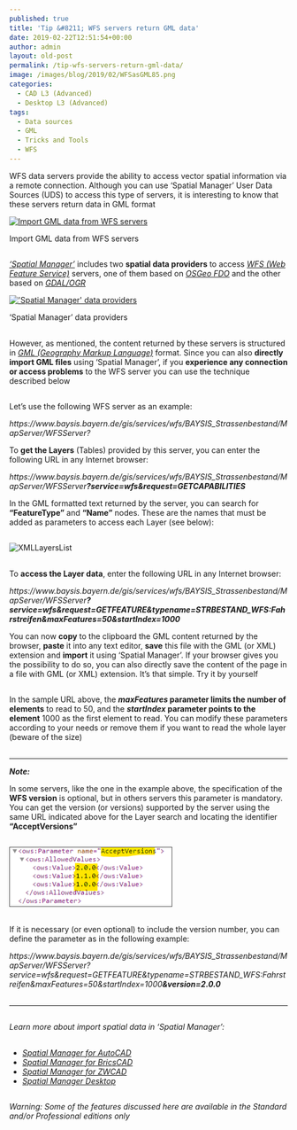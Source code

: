 ```yaml
---
published: true
title: 'Tip &#8211; WFS servers return GML data'
date: 2019-02-22T12:51:54+00:00
author: admin
layout: old-post
permalink: /tip-wfs-servers-return-gml-data/
image: /images/blog/2019/02/WFSasGML85.png
categories:
  - CAD L3 (Advanced)
  - Desktop L3 (Advanced)
tags:
  - Data sources
  - GML
  - Tricks and Tools
  - WFS
---
```

<p>
  WFS data servers provide the ability to access vector spatial information via a remote connection. Although you can use &#8216;Spatial Manager&#8217; User Data Sources (UDS) to access this type of servers, it is interesting to know that these servers return data in GML format
</p>

<p>
  <!--more-->
</p>

<div>
  <a href="/images/blog/2019/02/WFS_as_GMData2.png" target="_blank" rel="nofollow"><img src="/images/blog/2019/02/WFS_as_GMData2-1024x511.png" alt="Import GML data from WFS servers" width="625" height="312" srcset="/images/blog/2019/02/WFS_as_GMData2-1024x511.png 1024w, /images/blog/2019/02/WFS_as_GMData2-300x150.png 300w, /images/blog/2019/02/WFS_as_GMData2-768x383.png 768w, /images/blog/2019/02/WFS_as_GMData2-624x312.png 624w, /images/blog/2019/02/WFS_as_GMData2.png 1264w" sizes="(max-width: 625px) 100vw, 625px" /></a>
  
  <p>
    Import GML data from WFS servers
  </p>
</div>

<h2>
</h2>

<p>
  <span><em><a href="http://www.spatialmanager.com/" target="_blank" rel="nofollow">&#8216;Spatial Manager&#8217;</a></em></span> includes two <strong>spatial data providers</strong> to access <span><a href="https://en.wikipedia.org/wiki/Web_Feature_Service" target="_blank" rel="nofollow"><em><span>WFS (Web Feature Service)</span></em></a></span> servers, one of them based on <span><em><a href="http://fdo.osgeo.org/" target="_blank" rel="nofollow">OSGeo FDO</a></em></span> and the other based on <a href="https://en.wikipedia.org/wiki/GDAL" target="_blank" rel="nofollow"><span><em>GDAL/OGR</em></span></a>
</p>

<div>
  <a href="/images/blog/2019/02/SPMDataProviders.png" target="_blank" rel="nofollow"><img src="/images/blog/2019/02/SPMDataProviders.png" alt="'Spatial Manager' data providers" width="563" height="673" srcset="/images/blog/2019/02/SPMDataProviders.png 563w, /images/blog/2019/02/SPMDataProviders-251x300.png 251w" sizes="(max-width: 563px) 100vw, 563px" /></a>
  
  <p>
    &#8216;Spatial Manager&#8217; data providers
  </p>
</div>

<h2>
</h2>

<p>
  However, as mentioned, the content returned by these servers is structured in <span><em><a href="https://en.wikipedia.org/wiki/Geography_Markup_Language" target="_blank" rel="nofollow">GML (Geography Markup Language)</a></em></span> format. Since you can also <strong>directly import GML files</strong> using &#8216;Spatial Manager&#8217;, if you <strong>experience any connection or access problems</strong> to the WFS server you can use the technique described below
</p>

<h2>
</h2>

<p>
  Let&#8217;s use the following WFS server as an example:
</p>

<p>
  <span><em>https://www.baysis.bayern.de/gis/services/wfs/BAYSIS_Strassenbestand/MapServer/WFSServer?</em></span>
</p>

<p>
  To <strong>get the Layers</strong> (Tables) provided by this server, you can enter the following URL in any Internet browser:
</p>

<p>
  <span><em>https://www.baysis.bayern.de/gis/services/wfs/BAYSIS_Strassenbestand/MapServer/WFSServer<strong><span>?service=wfs&request=GETCAPABILITIES</span></strong></em></span>
</p>

<p>
  In the GML formatted text returned by the server, you can search for <strong>&#8220;FeatureType&#8221;</strong> and <strong>&#8220;Name&#8221;</strong> nodes. These are the names that must be added as parameters to access each Layer (see below):
</p>

<h2>
</h2>

<p>
  <img src="/images/blog/2019/02/XMLLayersList.png" alt="XMLLayersList" width="438" height="191" srcset="/images/blog/2019/02/XMLLayersList.png 438w, /images/blog/2019/02/XMLLayersList-300x131.png 300w" sizes="(max-width: 438px) 100vw, 438px" />
</p>

<h2>
</h2>

<p>
  To <strong>access the Layer data</strong>, enter the following URL in any Internet browser:
</p>

<p>
  <span><em>https://www.baysis.bayern.de/gis/services/wfs/BAYSIS_Strassenbestand/MapServer/WFSServer<span><strong>?service=wfs&request=GETFEATURE&typename=<span>STRBESTAND_WFS:Fahrstreifen<span>&maxFeatures=50&startIndex=1000</span></span></strong></span></em></span>
</p>

<p>
  You can now <strong>copy</strong> to the clipboard the GML content returned by the browser, <strong>paste</strong> it into any text editor, <strong>save</strong> this file with the GML (or XML) extension and <strong>import</strong> it using &#8216;Spatial Manager&#8217;. If your browser gives you the possibility to do so, you can also directly save the content of the page in a file with GML (or XML) extension. It&#8217;s that simple. Try it by yourself
</p>

<h2>
</h2>

<p>
  In the sample URL above, the <strong><em>maxFeatures</em> parameter limits the number of elements</strong> to read to 50, and the <strong><em>startIndex</em> parameter points to the element</strong> 1000 as the first element to read. You can modify these parameters according to your needs or remove them if you want to read the whole layer (beware of the size)
</p>

<h2>
</h2>

* * *

<p>
  <em><strong>Note:</strong></em>
</p>

<p>
  In some servers, like the one in the example above, the specification of the <strong>WFS version</strong> is optional, but in others servers this parameter is mandatory. You can get the version (or versions) supported by the server using the same URL indicated above for the Layer search and locating the identifier <strong>&#8220;AcceptVersions&#8221;</strong>
</p>

<h2>
</h2>

<p>
  <a href="/images/blog/2019/02/XMLAcceptVersions.png" target="_blank" rel="nofollow"><img src="/images/blog/2019/02/XMLAcceptVersions.png" alt="XMLAcceptVersions" width="295" height="108" /></a>
</p>

<h2>
</h2>

<p>
  If it is necessary (or even optional) to include the version number, you can define the parameter as in the following example:
</p>

<p>
  <span><em>https://www.baysis.bayern.de/gis/services/wfs/BAYSIS_Strassenbestand/MapServer/WFSServer</em></span><span><em>?service=wfs&request=GETFEATURE&typename=</em></span><span><em>STRBESTAND_WFS:Fahrstreifen<span>&maxFeatures=50&startIndex=1000</span></em></span><em><strong><span>&version=2.0.0</span></strong></em>
</p>

<h2>
</h2>

* * *

<h2>
</h2>

<p>
  <em>Learn more about import spatial data in &#8216;Spatial Manager&#8217;:</em>
</p>

<h2>
</h2>

<ul>
  <li>
    <span><a href="http://wiki.spatialmanager.com/index.php/Spatial_Manager%E2%84%A2_for_AutoCAD_-_FAQs:_Import" target="_blank" rel="nofollow"><span><em>Spatial Manager for AutoCAD</em></span></a></span>
  </li>
  <li>
    <span><span><a href="http://wiki.spatialmanager.com/index.php/Spatial_Manager%E2%84%A2_for_BricsCAD_-_FAQs:_Import" target="_blank" rel="nofollow"><span><em>Spatial Manager for BricsCAD</em></span></a></span></span>
  </li>
  <li>
    <span><span><a href="http://wiki.spatialmanager.com/index.php/Spatial_Manager%E2%84%A2_for_ZWCAD_-_FAQs:_Import" target="_blank" rel="nofollow"><span><em>Spatial Manager for ZWCAD</em></span></a></span></span>
  </li>
  <li>
    <a href="http://wiki.spatialmanager.com/index.php/Spatial_Manager_Desktop%E2%84%A2_-_FAQs:_Import_and_export" target="_blank" rel="nofollow"><span><em>Spatial Manager Desktop</em></span></a>
  </li>
</ul>

<h2>
</h2>

<p>
  <span><i>Warning: Some of the features discussed here are available in the Standard and/or Professional editions only</i></span>
</p>